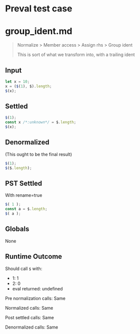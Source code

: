 # Preval test case

# group_ident.md

> Normalize > Member access > Assign rhs > Group ident
>
> This is sort of what we transform into, with a trailing ident

## Input

`````js filename=intro
let x = 10;
x = ($(1), $).length;
$(x);
`````


## Settled


`````js filename=intro
$(1);
const x /*:unknown*/ = $.length;
$(x);
`````


## Denormalized
(This ought to be the final result)

`````js filename=intro
$(1);
$($.length);
`````


## PST Settled
With rename=true

`````js filename=intro
$( 1 );
const a = $.length;
$( a );
`````


## Globals


None


## Runtime Outcome


Should call `$` with:
 - 1: 1
 - 2: 0
 - eval returned: undefined

Pre normalization calls: Same

Normalized calls: Same

Post settled calls: Same

Denormalized calls: Same

